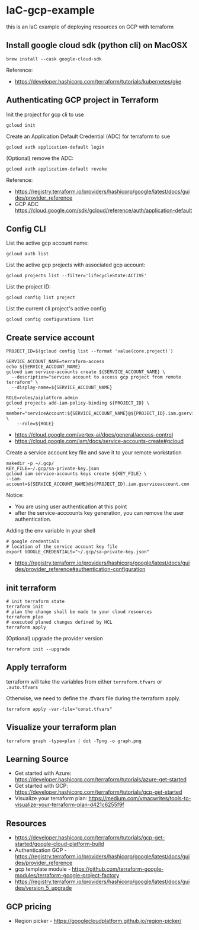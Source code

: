 # IaC-gcp-example
this is an IaC example of deploying resources on GCP with terraform 

## Install google cloud sdk (python cli) on MacOSX
```shell
brew install --cask google-cloud-sdk
```

Reference:
* https://developer.hashicorp.com/terraform/tutorials/kubernetes/gke

## Authenticating GCP project in Terraform
Init the project for gcp cli to use
```shell
gcloud init
```

Create an Application Default Credential (ADC) for terraform to sue
```shell
gcloud auth application-default login
```

(Optional) remove the ADC:
```shell
gcloud auth application-default revoke
```

Reference:
* https://registry.terraform.io/providers/hashicorp/google/latest/docs/guides/provider_reference
* GCP ADC https://cloud.google.com/sdk/gcloud/reference/auth/application-default

## Config CLI
List the active gcp account name:
```shell
gcloud auth list
```

List the active gcp projects with associated gcp account:
```shell
gcloud projects list --filter='lifecycleState:ACTIVE'
```

List the project ID:
```shell
gcloud config list project
```

List the current cli project's active config
```shell
gcloud config configurations list
```

## Create service account
```shell
PROJECT_ID=$(gcloud config list --format 'value(core.project)')
```

```shell
SERVICE_ACCOUNT_NAME=terraform-access
echo ${SERVICE_ACCOUNT_NAME}
gcloud iam service-accounts create ${SERVICE_ACCOUNT_NAME} \
  --description="service account to access gcp project from remote terraform" \
  --display-name=${SERVICE_ACCOUNT_NAME}
```

```shell
ROLE=roles/aiplatform.admin
gcloud projects add-iam-policy-binding ${PROJECT_ID} \
    --member="serviceAccount:${SERVICE_ACCOUNT_NAME}@${PROJECT_ID}.iam.gserviceaccount.com" \
    --role=${ROLE}
```
* https://cloud.google.com/vertex-ai/docs/general/access-control
* https://cloud.google.com/iam/docs/service-accounts-create#gcloud

Create a service account key file and save it to your remote workstation
```shell
makedir -p ~/.gcp/
KEY_FILE=~/.gcp/sa-private-key.json
gcloud iam service-accounts keys create ${KEY_FILE} \
--iam-account=${SERVICE_ACCOUNT_NAME}@${PROJECT_ID}.iam.gserviceaccount.com
```
Notice:
* You are using user authentication at this point
* after the service-acccounts key generation, you can remove the user authentication.

Adding the env variable in your shell
```shell
# google credentials
# location of the service account key file
export GOOGLE_CREDENTIALS="~/.gcp/sa-private-key.json"
```

* https://registry.terraform.io/providers/hashicorp/google/latest/docs/guides/provider_reference#authentication-configuration

## init terraform
```shell
# init terraform state
terraform init
# plan the change shall be made to your cloud resources
terraform plan
# executed planed changes defined by HCL 
terraform apply
```

(Optional) upgrade the provider version
```shell
terraform init --upgrade
```

## Apply terraform
terraform will take the variables from either `terraform.tfvars` or `.auto.tfvars`

Otherwise, we need to define the .tfvars file during the terraform apply.
```shell
terraform apply -var-file="const.tfvars"
```

## Visualize your terraform plan
```shell
terraform graph -type=plan | dot -Tpng -o graph.png
```

## Learning Source
* Get started with Azure: https://developer.hashicorp.com/terraform/tutorials/azure-get-started
* Get started with GCP: https://developer.hashicorp.com/terraform/tutorials/gcp-get-started
* Visualize your terraform plan: https://medium.com/vmacwrites/tools-to-visualize-your-terraform-plan-d421c6255f9f

## Resources
* https://developer.hashicorp.com/terraform/tutorials/gcp-get-started/google-cloud-platform-build
* Authentication GCP - https://registry.terraform.io/providers/hashicorp/google/latest/docs/guides/provider_reference
* gcp template module - https://github.com/terraform-google-modules/terraform-google-project-factory
* https://registry.terraform.io/providers/hashicorp/google/latest/docs/guides/version_5_upgrade

## GCP pricing
* Region picker - https://googlecloudplatform.github.io/region-picker/


